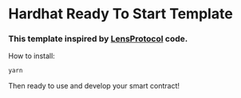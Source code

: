 # Hardhat Ready To Start Template

### This template inspired by [LensProtocol](https://github.com/aave/lens-protocol) code.


How to install:
```bash
yarn
```
Then ready to use and develop your smart contract!